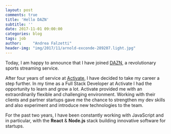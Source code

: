 ```yaml
---
layout: post
comments: true
title: 'Hello DAZN'
subtitle: ''
date: 2017-11-01 09:00:00
categories: blog
tags: job
author:     "Andrea Falzetti"
header-img: "img/2017/11/arnold-exconde-289207.light.jpg"
---
```


Today, I am happy to announce that I have joined [DAZN](https://dazn.com), a revolutionary sports streaming service.

After four years of service at [Activate](http://activate.co.uk), I have decided to take my career a step further. In my time as a Full Stack Developer at Activate I had the opportunity to learn and grow a lot. Activate provided me with an extraordinarily flexible and challenging environment. Working with their clients and partner startups gave me the chance to strengthen my dev skills and also experiment and introduce new technologies to the team.

For the past two years, I have been constantly working with JavaScript and in particular, with the **React** & **Node.js** stack building innovative software for startups.
